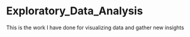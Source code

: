 # Exploratory_Data_Analysis
This is the work I have done for visualizing data and gather new insights 
